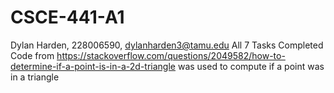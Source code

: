 # CSCE-441-A1
Dylan Harden, 228006590, dylanharden3@tamu.edu
All 7 Tasks Completed
Code from https://stackoverflow.com/questions/2049582/how-to-determine-if-a-point-is-in-a-2d-triangle was used to compute if a point was in a triangle
